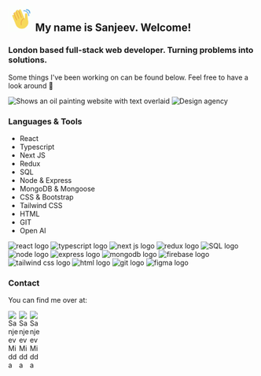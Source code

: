 ## <img src="https://github.com/SanjeevMidda/Wave/blob/main/waving-hi.gif" width="50" height="50"/> My name is Sanjeev. Welcome!

### London based full-stack web developer. Turning problems into solutions.

Some things I've been working on can be found below. Feel free to have a look around 🙂

<picture>
  <source media="(prefers-color-scheme: dark)" srcset="https://user-images.githubusercontent.com/110365686/211354259-ee233def-e7f7-4876-8174-d823baf0e057.JPG">
  <source media="(prefers-color-scheme: light)" srcset="https://user-images.githubusercontent.com/110365686/211354259-ee233def-e7f7-4876-8174-d823baf0e057.JPG">
  <img alt="Shows an oil painting website with text overlaid">
</picture>

<picture>
  <source width="200px" height="200px" media="(prefers-color-scheme: dark)" srcset="https://user-images.githubusercontent.com/110365686/211354551-a1bf1c00-4b76-49a1-abf2-a246e0298e90.JPG">
  <source media="(prefers-color-scheme: light)" srcset="https://user-images.githubusercontent.com/110365686/211354551-a1bf1c00-4b76-49a1-abf2-a246e0298e90.JPG">
  <img alt="Design agency">
</picture>


### Languages & Tools
  <ul>
    <li>React</li>
    <li>Typescript</li>
    <li>Next JS</li>
    <li>Redux</li>
    <li>SQL</li>
    <li>Node & Express</li>
    <li>MongoDB & Mongoose</li>
    <li>CSS & Bootstrap</li>
    <li>Tailwind CSS</li>
    <li>HTML</li>
    <li>GIT</li>
    <li>Open AI</li>
  </ul>

<picture>
  <img alt="react logo" src="https://cdn.jsdelivr.net/gh/devicons/devicon/icons/react/react-original.svg" width="22px"   height="22px"/>
</picture>
<picture>
  <img alt="typescript logo" src="https://cdn.jsdelivr.net/gh/devicons/devicon/icons/typescript/typescript-original.svg" width="22px" height="22px"/>
</picture>
<picture>
    <img alt="next js logo" src="https://cdn.jsdelivr.net/gh/devicons/devicon/icons/nextjs/nextjs-original-wordmark.svg" width="22px"   height="22px"/>
</picture>
<picture>  
  <img alt="redux logo" src="https://cdn.jsdelivr.net/gh/devicons/devicon/icons/redux/redux-original.svg" width="22px"   height="22px"/>
</picture>
<picture>
  <img alt="SQL logo" src="https://cdn.jsdelivr.net/gh/devicons/devicon/icons/mysql/mysql-original-wordmark.svg" width="22px"   height="22px"/>
</picture>
<picture>
  <img alt="node logo" src="https://cdn.jsdelivr.net/gh/devicons/devicon/icons/nodejs/nodejs-plain-wordmark.svg" width="22px"   height="22px"/>
</picture>
<picture>
  <img alt="express logo" src="https://cdn.jsdelivr.net/gh/devicons/devicon/icons/express/express-original-wordmark.svg" width="22px"   height="22px"/>
</picture>
<picture>
  <img alt="mongodb logo" src="https://cdn.jsdelivr.net/gh/devicons/devicon/icons/mongodb/mongodb-plain-wordmark.svg" width="22px"   height="22px"/>
</picture>
<picture>
  <img alt="firebase logo" src="[https://cdn.jsdelivr.net/gh/devicons/devicon/icons/mongodb/mongodb-plain-wordmark.svg](https://cdn.jsdelivr.net/gh/devicons/devicon/icons/firebase/firebase-plain.svg)" width="22px"   height="22px"/>
</picture>
<picture>
  <img alt="tailwind css logo" src="https://cdn.jsdelivr.net/gh/devicons/devicon/icons/tailwindcss/tailwindcss-plain.svg" width="22px"   height="22px"/>
</picture>
<picture>
  <img alt="html logo" src="https://cdn.jsdelivr.net/gh/devicons/devicon/icons/html5/html5-plain-wordmark.svg" width="22px"   height="22px"/>
</picture>
<picture>
  <img alt="git logo" src="https://cdn.jsdelivr.net/gh/devicons/devicon/icons/github/github-original.svg" width="22px"   height="22px"/>
</picture>
<picture>
  <img alt="figma logo" src="https://cdn.jsdelivr.net/gh/devicons/devicon/icons/figma/figma-original.svg" width="22px"   height="22px"/>
</picture>

### Contact
<p>You can find me over at:</p>
          
<a href="https://sanjeev-midda-sanjeevmidda.vercel.app/">
<img align="left" alt="Sanjeev Midda" width="22px" src="https://unpkg.com/simple-icons@v8/icons/angellist.svg" />
</a>
<a href="https://www.linkedin.com/in/sanjeev-midda-845302257/">
<img align="left" alt="Sanjeev Midda" width="22px" src="https://cdn.jsdelivr.net/npm/simple-icons@v3/icons/linkedin.svg" />
</a>
<a href="https://medium.com/@sanjeev_midda">
<img align="left" alt="Sanjeev Midda" width="22px" src="https://unpkg.com/simple-icons@v8/icons/medium.svg" />
</a>

<!--
**SanjeevMidda/SanjeevMidda** is a ✨ _special_ ✨ repository because its `README.md` (this file) appears on your GitHub profile.

Here are some ideas to get you started:

- 🔭 I’m currently working on ...
- 🌱 I’m currently learning ...
- 👯 I’m looking to collaborate on ...
- 🤔 I’m looking for help with ...
- 💬 Ask me about ...
- 📫 How to reach me: ...
- 😄 Pronouns: ...
- ⚡ Fun fact: ...
-->
